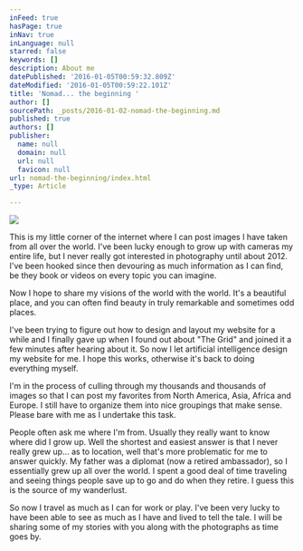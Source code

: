 ```yaml
---
inFeed: true
hasPage: true
inNav: true
inLanguage: null
starred: false
keywords: []
description: About me
datePublished: '2016-01-05T00:59:32.809Z'
dateModified: '2016-01-05T00:59:22.101Z'
title: 'Nomad... the beginning '
author: []
sourcePath: _posts/2016-01-02-nomad-the-beginning.md
published: true
authors: []
publisher:
  name: null
  domain: null
  url: null
  favicon: null
url: nomad-the-beginning/index.html
_type: Article

---
```

![](https://the-grid-user-content.s3-us-west-2.amazonaws.com/3740338f-16d8-4794-9fb9-ea9a43028607.jpg)

This is my little corner of the internet where I can post images I have taken from all over the world. I've been lucky enough to grow up with cameras my entire life, but I never really got interested in photography until about 2012\. I've been hooked since then devouring as much information as I can find, be they book or videos on every topic you can imagine.

Now I hope to share my visions of the world with the world. It's a beautiful place, and you can often find beauty in truly remarkable and sometimes odd places.

I've been trying to figure out how to design and layout my website for a while and I finally gave up when I found out about "The Grid" and joined it a few minutes after hearing about it. So now I let artificial intelligence design my website for me. I hope this works, otherwise it's back to doing everything myself.

I'm in the process of culling through my thousands and thousands of images so that I can post my favorites from North America, Asia, Africa and Europe. I still have to organize them into nice groupings that make sense. Please bare with me as I undertake this task.

People often ask me where I'm from. Usually they really want to know where did I grow up. Well the shortest and easiest answer is that I never really grew up... as to location, well that's more problematic for me to answer quickly. My father was a diplomat (now a retired ambassador), so I essentially grew up all over the world. I spent a good deal of time traveling and seeing things people save up to go and do when they retire. I guess this is the source of my wanderlust. 

So now I travel as much as I can for work or play. I've been very lucky to have been able to see as much as I have and lived to tell the tale. I will be sharing some of my stories with you along with the photographs as time goes by.